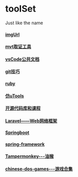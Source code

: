 # toolSet
Just like the name  

#### [imgUrl](https://github.com/helloxz/imgurl)
#### [mvt取证工具](https://github.com/mvt-project/mvt)
#### [vsCode公共文档](https://github.com/microsoft/vscode-docs)
#### [git技巧](https://github.com/git-tips/tips)
#### [ruby](https://github.com/ruby/ruby)
#### [仿uTools](https://github.com/rubickCenter/rubick)
#### [开源代码库和课程](https://github.com/freeCodeCamp/freeCodeCamp)
#### [Laravel——Web网络框架](https://github.com/laravel/laravel)
#### [Springboot](https://github.com/spring-projects/spring-boot)
#### [spring-framework](https://github.com/spring-projects/spring-framework)
#### [Tampermonkey---油猴](https://github.com/Tampermonkey/tampermonkey)
#### [chinese-dos-games---游戏合集](https://github.com/rwv/chinese-dos-games)
